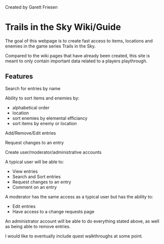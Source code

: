 Created by Garett Friesen

# Trails in the Sky Wiki/Guide

The goal of this webpage is to create fast access to items, locations and enemies in the game series Trails in the Sky.

Compared to the wiki pages that have already been created, this site is meant to only contain important data related to a players playthrough.

## Features

Search for entries by name

Ability to sort items and enemies by:
- alphabetical order
- location
- sort enemies by elemental efficiancy
- sort items by enemy or location

Add/Remove/Edit entries

Request changes to an entry

Create user/moderator/administrative accounts

A typical user will be able to:
- View entries
- Search and Sort entries
- Request changes to an entry
- Comment on an entry

A moderator has the same access as a typical user but has the ability to:
- Edit entries
- Have access to a change requests page

An administrator account will be able to do everything stated above, as well as being able to remove entries.



I would like to eventually include quest walkthroughs at some point.